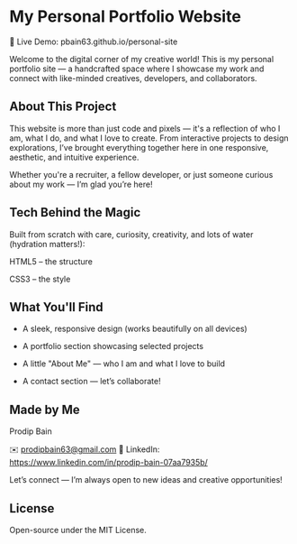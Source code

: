 # My Personal Portfolio Website

🔗 Live Demo: pbain63.github.io/personal-site

Welcome to the digital corner of my creative world! This is my personal portfolio site — a handcrafted space where I showcase my work and connect with like-minded creatives, developers, and collaborators.

## About This Project

This website is more than just code and pixels — it's a reflection of who I am, what I do, and what I love to create. From interactive projects to design explorations, I’ve brought everything together here in one responsive, aesthetic, and intuitive experience.

Whether you're a recruiter, a fellow developer, or just someone curious about my work — I’m glad you’re here!

## Tech Behind the Magic

Built from scratch with care, curiosity, creativity, and lots of water (hydration matters!):

HTML5 – the structure

CSS3 – the style

## What You'll Find

- A sleek, responsive design (works beautifully on all devices)

- A portfolio section showcasing selected projects

- A little "About Me" — who I am and what I love to build

- A contact section — let’s collaborate!

## Made by Me

Prodip Bain

✉️ prodipbain63@gmail.com
🔗 LinkedIn: https://www.linkedin.com/in/prodip-bain-07aa7935b/

Let’s connect — I’m always open to new ideas and creative opportunities!

## License

Open-source under the MIT License.
